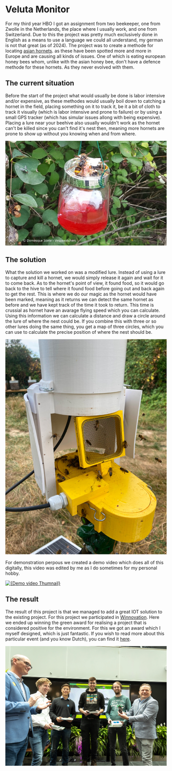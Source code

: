 # Veluta Monitor

For my third year HBO I got an assignment from two beekeeper, one from Zwolle in the Netherlands, the place where I usually work, and one from Switzerland. Due to this the project was pretty much exclusively done in English as a means to use a language we could all understand, my german is not that great (as of 2024). The project was to create a methode for locating [asian hornets](https://en.wikipedia.org/wiki/Asian_hornet). as these have been spotted more and more in Europe and are causing all kinds of issues. One of which is eating european honey bees whom, unlike with the asian honey bee, don't have a defence methode for these hornets. As they never evolved with them.

## The current situation

Before the start of the project what would usually be done is labor intensive and/or expensive, as these methodes would usually boil down to catching a hornet in the field, placing something on it to track it, be it a bit of cloth to track it visually (which is labor intensive and prone to failure) or by using a small GPS tracker (which has simular issues allong with being expensive). Placing a lure near your beehive also usually wouldn't work as the hornet can't be killed since you can't find it's nest then, meaning more hornets are prone to show up without you knowing when and from where.

![{Simple wasp trap Image}](./../Import/Images/WaspTrap.jpg)

## The solution

What the solution we worked on was a modified lure. Instead of using a lure to capture and kill a hornet, we would simply release it again and wait for it to come back. As to the hornet's point of view, it found food, so it would go back to the hive to tell where it found food before going out and back again to get the rest. This is where we do our magic as the hornet would have been marked, meaning as it returns we can detect the same hornet as before and we have kept track of the time it took to return. This time is crussial as hornet have an avarage flying speed which you can calculate. Using this information we can calculate a distance and draw a circle around the lure of where the nest could be. If you combine this with three or so other lures doing the same thing, you get a map of three circles, which you can use to calculate the precise position of where the nest should be.

![{Veluta monitor Image}](./../Import/Images/velutina_monitor_trapping.jpg)

For demonstration perpous we created a demo video which does all of this digitally, this video was edited by me as I do sometimes for my personal hobby.

[![{Demo video Thumnail}](https://img.youtube.com/vi/ZwA5_NCvS_0/0.jpg)](https://www.youtube.com/watch?v=ZwA5_NCvS_0)

## The result

The result of this project is that we managed to add a great IOT solution to the existing project. For this project we participated in [Winnovation](https://hboict.samenwerkenmetwindesheim.nl/events/winnovation/). Here we ended up winning the green award for realising a project that is considered positive for the environment. For this we got an award which I myself designed, which is just fantastic. If you wish to read more about this particular event (and you know Dutch), you can find it [here](https://liveadminwindesheim.sharepoint.com/sites/Nieuws/SitePages/Sam,-Matz,-Jay-en-Jens-winnen-de-Green-Award-tijdens-Winnovation-2024!.aspx).

![{Award Image}](./../Import/Images/Award%20won.webp)